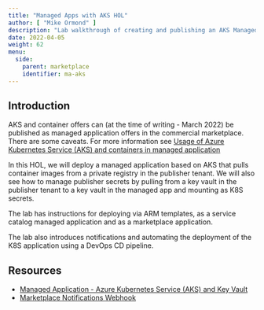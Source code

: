 ```yaml
---
title: "Managed Apps with AKS HOL"
author: [ "Mike Ormond" ]
description: "Lab walkthrough of creating and publishing an AKS Managed Application Offer"
date: 2022-04-05
weight: 62
menu:
  side:
    parent: marketplace
    identifier: ma-aks
---
```


## Introduction

AKS and container offers can (at the time of writing - March 2022) be published as managed application offers in the commercial marketplace. There are some caveats. For more information see [Usage of Azure Kubernetes Service (AKS) and containers in managed application
](https://docs.microsoft.com/en-us/azure/marketplace/plan-azure-app-managed-app#usage-of-azure-kubernetes-service-aks-and-containers-in-managed-application)

In this HOL, we will deploy a managed application based on AKS that pulls container images from a private registry in the publisher tenant. We will also see how to manage publisher secrets by pulling from a key vault in the publisher tenant to a key vault in the managed app and mounting as K8S secrets.

The lab has instructions for deploying via ARM templates, as a service catalog managed application and as a marketplace application. 

The lab also introduces notifications and automating the deployment of the K8S application using a DevOps CD pipeline.

## Resources

* [Managed Application - Azure Kubernetes Service (AKS) and Key Vault](https://github.com/mormond/aks-managed-app-testing)
* [Marketplace Notifications Webhook](https://github.com/mormond/marketplace-notifications-webhook)
